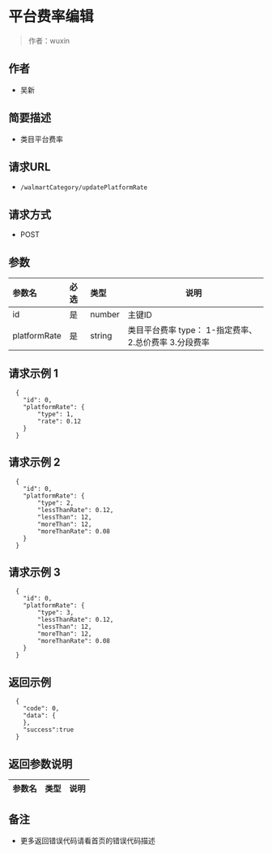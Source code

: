 # 平台费率编辑

> 作者：wuxin

## 作者
- 吴新

    
## 简要描述

- 类目平台费率

## 请求URL
- `/walmartCategory/updatePlatformRate`
  
## 请求方式
- POST 

## 参数

|参数名|必选|类型|说明|
|:----    |:---|:----- |-----   |
|id |是  |number |主键ID   |
|platformRate |是  |string | 类目平台费率  type： 1-指定费率、 2.总价费率 3.分段费率 |


## 请求示例 1
``` 
  {
    "id": 0,
    "platformRate": {
		"type": 1,
		"rate": 0.12
    }
  }
```

## 请求示例 2
``` 
  {
    "id": 0,
    "platformRate": {
		"type": 2,
		"lessThanRate": 0.12,
		"lessThan": 12,
		"moreThan": 12,
		"moreThanRate": 0.08
    }
  }
```

## 请求示例 3
``` 
  {
    "id": 0,
    "platformRate": {
		"type": 3,
		"lessThanRate": 0.12,
		"lessThan": 12,
		"moreThan": 12,
		"moreThanRate": 0.08
    }
  }
```


## 返回示例 

``` 
  {
    "code": 0,
    "data": {
    },
	"success":true
  }
```

## 返回参数说明 

|参数名|类型|说明|
|:-----  |:-----|-----                           |

## 备注 

- 更多返回错误代码请看首页的错误代码描述